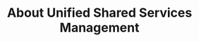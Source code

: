 ---
layout: about
title: About Unified Shared Services Management
permalink: /about/
image: /assets/images/banner70.png
---
